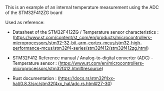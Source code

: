 This is an example of an internal temperature measurement using the ADC of the STM32F412ZG board

Used as reference:

- Datasheet  of  the STM32F412ZG / Temperature sensor characteristics : (https://www.st.com/content/st_com/en/products/microcontrollers-microprocessors/stm32-32-bit-arm-cortex-mcus/stm32-high-performance-mcus/stm32f4-series/stm32f412/stm32f412zg.html)

- STM32F412 Reference manual / Analog-to-digital converter (ADC) - Temperature sensor : (https://www.st.com/en/microcontrollers-microprocessors/stm32f412.html#resource)

- Rust documentation : (https://docs.rs/stm32f4xx-hal/0.8.3/src/stm32f4xx_hal/adc.rs.html#27-30)